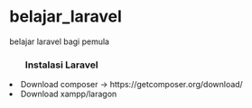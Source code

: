 # belajar_laravel
belajar laravel bagi pemula
<h3><ol type="1">Instalasi Laravel</ol></h3>
<li>Download composer -> https://getcomposer.org/download/</li>
<li>Download xampp/laragon</li>

